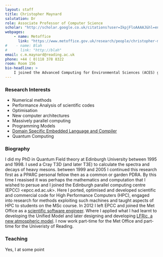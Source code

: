 ```yaml
---
layout: staff
title: Christopher Maynard
salutation: Dr
role: Associate Professor of Computer Science
scholar: "http://scholar.google.co.uk/citations?user=IkpjFloAAAAJ&hl=en"
webpages:
    - name: Metoffice
      link: "https://www.metoffice.gov.uk/research/people/christopher-maynard"
#    - name: Blah
#      link: "http://blah"
email: c.m.maynard@reading.ac.uk
phone: +44 ( 0)118 378 8322
room: Room 156
bio-headline: >
    I joined the Advanced Computing for Environmental Sciences (ACES) group in the department of Computer Science at the Unversity of Reading in January 2018.
---
```


### Research Interests
* Numerical methods
* Performance Analysis of scientific codes
* Optimisation
* New computer architectures
* Massively parallel computing
* Programming Models
* [Domain Specific Embedded Language and Compiler](/_projects/LFRic.md)
* Quantum Computing

### Biography

I did my PhD in Quantum Field theory at Edinburgh University between
1995 and 1998. I used a Cray T3D (and later T3E) to calculate the
spectra and decays of heavy mesons.  between 1999 and 2005 I continued
this research first as a PPARC personal fellow then as a common or
garden PDRA. By this time I reasised it was perhaps the mathematics
and computation that I wished to persue and I joined the Edinburgh
parallel computing centre (EPCC) <epcc.ed.ac.uk>. Here I ported,
optimised and developed scientific and commercial code for High
Performance Computers (HPC), engaged into research for methods
exploiting such machines and taught aspects of HPC to students on the
MSc course.  In 2012 I left EPCC and joined the Met Office as a
<a href="http://www.metoffice.gov.uk/research/people/christopher-maynard">scientific software engineer</a>.
Where I applied what I had learnt to developing the Unified Model and later
designing and developing <a
href="https://www.metoffice.gov.uk/research/modelling-systems/lfric">LFRic,
a new atmospheric model</a>. I now work part-time for the Met Office and part-time for the Univeristy of Reading.

### Teaching

Yes, I at some point
